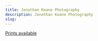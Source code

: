 ```yaml
---
title: Jonathan Keane Photography
description: Jonathan Keane Photography
slug: 
---
```


<a href="/store/" class="button big fullwidth">Prints available</a>